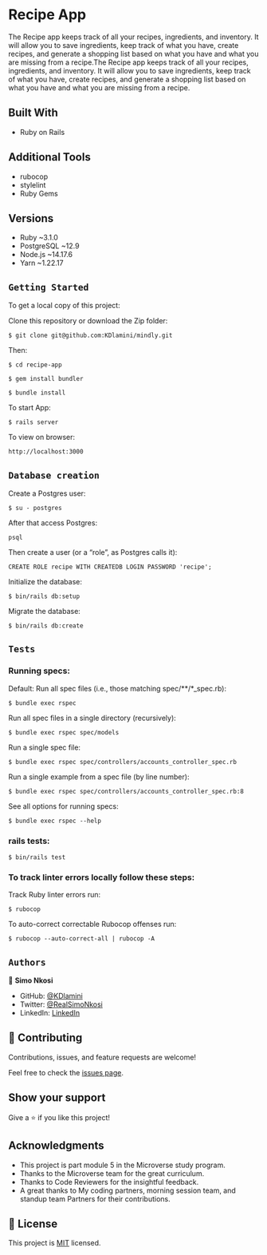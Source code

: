 # Recipe App

The Recipe app keeps track of all your recipes, ingredients, and inventory. It will allow you to save ingredients, keep track of what you have, create recipes, and generate a shopping list based on what you have and what you are missing from a recipe.The Recipe app keeps track of all your recipes, ingredients, and inventory. It will allow you to save ingredients, keep track of what you have, create recipes, and generate a shopping list based on what you have and what you are missing from a recipe.

## Built With

- Ruby on Rails

## Additional Tools

- rubocop
- stylelint
- Ruby Gems

## Versions
- Ruby  ~3.1.0
- PostgreSQL  ~12.9
- Node.js  ~14.17.6
- Yarn  ~1.22.17

## `Getting Started`

To get a local copy of this project:

Clone this repository or download the Zip folder:
```
$ git clone git@github.com:KDlamini/mindly.git
```
Then:
```
$ cd recipe-app

$ gem install bundler

$ bundle install
```

To start App:
```
$ rails server
```

To view on browser:
```
http://localhost:3000
```

## `Database creation`

Create a Postgres user:
```
$ su - postgres
```

After that access Postgres:
```
psql
```

Then create a user (or a “role”, as Postgres calls it):
```
CREATE ROLE recipe WITH CREATEDB LOGIN PASSWORD 'recipe';
```

Initialize the database:
```
$ bin/rails db:setup
```

Migrate the database:
```
$ bin/rails db:create
```

## `Tests`

### Running specs:
Default: Run all spec files (i.e., those matching spec/**/*_spec.rb):
```
$ bundle exec rspec
```
Run all spec files in a single directory (recursively):
```
$ bundle exec rspec spec/models
```
Run a single spec file:
```
$ bundle exec rspec spec/controllers/accounts_controller_spec.rb
```

Run a single example from a spec file (by line number):
```
$ bundle exec rspec spec/controllers/accounts_controller_spec.rb:8
```

See all options for running specs:
```
$ bundle exec rspec --help
```

### rails tests:

```
$ bin/rails test
```

### To track linter errors locally follow these steps:

Track Ruby linter errors run:
```
$ rubocop
```
To auto-correct correctable Rubocop offenses run:
```
$ rubocop --auto-correct-all | rubocop -A
```

## `Authors`

👤 **Simo Nkosi**

- GitHub: [@KDlamini](https://github.com/KDlamini)
- Twitter: [@RealSimoNkosi](https://twitter.com/RealSimoNkosi)
- LinkedIn: [LinkedIn](https://www.linkedin.com/in/simo-nkosi-418523180/)

## 🤝 Contributing

Contributions, issues, and feature requests are welcome!

Feel free to check the [issues page](https://github.com/KDlamini/Recipe-app/issues).

## Show your support

Give a ⭐️ if you like this project!

## Acknowledgments

- This project is part module 5 in the Microverse study program.
- Thanks to the Microverse team for the great curriculum.
- Thanks to Code Reviewers for the insightful feedback.
- A great thanks to My coding partners, morning session team, and standup team Partners for their contributions.

## 📝 License

This project is [MIT](./MIT.md) licensed.

